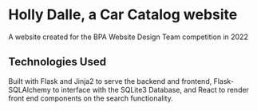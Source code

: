 # Holly Dalle, a Car Catalog website
A website created for the BPA Website Design Team competition in 2022
## Technologies Used
Built with Flask and Jinja2 to serve the backend and frontend, Flask-SQLAlchemy to interface with the SQLite3 Database, and React to render front end components on the search functionality.